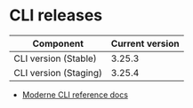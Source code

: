 # CLI releases

| Component             | Current version |
| --------------------- | --------------- |
| CLI version (Stable)  | 3.25.3          |
| CLI version (Staging) | 3.25.4          |

* [Moderne CLI reference docs](../user-documentation/moderne-cli/cli-reference.md)
